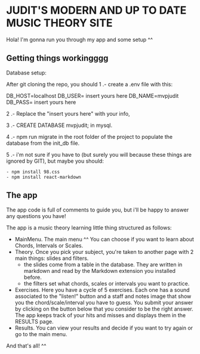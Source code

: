 # JUDIT'S MODERN AND UP TO DATE MUSIC THEORY SITE

Hola! I'm gonna run you through my app and some setup ^^


## Getting things workingggg

Database setup:

After git cloning the repo, you should
1 .- create a .env file with this:

  DB_HOST=localhost
  DB_USER= insert yours here
  DB_NAME=mvpjudit
  DB_PASS= insert yours here

2 .- Replace the "insert yours here" with your info, 

3 .- CREATE DATABASE mvpjudit;
in mysql.

4 .- npm run migrate in the root folder of the project to populate the database from the init_db file.

5 .- i'm not sure if you have to (but surely you will because these things are ignored by GIT), but maybe you should:
    
    - npm install 98.css
    - npm install react-markdown

## The app

The app code is full of comments to guide you, but i'll be happy to answer any questions you have!

The app is a music theory learning little thing structured as follows:

- MainMenu. The main menu ^^ You can choose if you want to learn about Chords, Intervals or Scales.
- Theory. Once you pick your subject, you're taken to another page with 2 main things: slides and filters.
    - the slides come from a table in the database. They are written in markdown and read by the Markdown extension you installed before.
    - the filters set what chords, scales or intervals you want to practice. 
- Exercises. Here you have a cycle of 5 exercises. Each one has a sound associated to the "listen!" button and a staff and notes image that show you the chord/scale/interval you have to guess. You submit your answer by clicking on the button below that you consider to be the right answer. The app keeps track of your hits and misses and displays them in the RESULTS page.
- Results. You can view your results and decide if you want to try again or go to the main menu.

And that's all! ^^